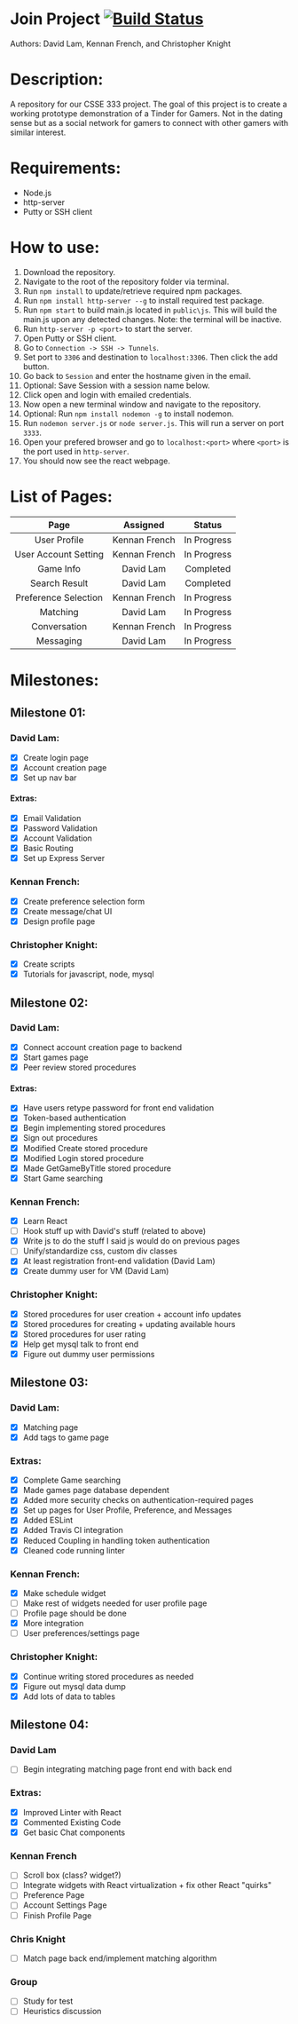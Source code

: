 # Join Project [![Build Status](https://travis-ci.org/lamdaV/joinProject.svg?branch=master)](https://travis-ci.org/lamdaV/joinProject)

Authors: David Lam, Kennan French, and Christopher Knight

# Description:
A repository for our CSSE 333 project. The goal of this project is to create a working prototype demonstration of a Tinder for Gamers. Not in the dating sense but as a social network for gamers to connect with other gamers with similar interest.

# Requirements:
  - Node.js
  - http-server
  - Putty or SSH client

# How to use:
1. Download the repository.
2. Navigate to the root of the repository folder via terminal.
3. Run `npm install` to update/retrieve required npm packages.
4. Run `npm install http-server --g` to install required test package.
5. Run `npm start` to build main.js located in `public\js`. This will build the main.js upon any detected changes. Note: the terminal will be inactive.
6. Run `http-server -p <port>` to start the server.
7. Open Putty or SSH client.
8. Go to `Connection -> SSH -> Tunnels`.
9. Set port to `3306` and destination to `localhost:3306`. Then click the add button.
10. Go back to `Session` and enter the hostname given in the email.
11. Optional: Save Session with a session name below.
12. Click open and login with emailed credentials.
13. Now open a new terminal window and navigate to the repository.
14. Optional: Run `npm install nodemon -g` to install nodemon.
15. Run `nodemon server.js` or `node server.js`. This will run a server on port `3333`.
16. Open your prefered browser and go to `localhost:<port>` where `<port>` is the port used in `http-server`.
17. You should now see the react webpage.

# List of Pages:
|         Page          |    Assigned   |    Status    |
|:---------------------:|:-------------:|:------------:|
| User Profile          | Kennan French | In Progress  |
| User Account Setting  | Kennan French | In Progress  |
| Game Info             | David Lam     | Completed    |
| Search Result         | David Lam     | Completed    |
| Preference Selection  | Kennan French | In Progress  |
| Matching              | David Lam     | In Progress  |
| Conversation          | Kennan French | In Progress  |
| Messaging             | David Lam     | In Progress  |

# Milestones:
## Milestone 01:
### David Lam:
- [x] Create login page
- [x] Account creation page
- [x] Set up nav bar

#### Extras:
- [x] Email Validation
- [x] Password Validation
- [x] Account Validation
- [x] Basic Routing
- [x] Set up Express Server

### Kennan French:
- [x] Create preference selection form
- [x] Create message/chat UI
- [x] Design profile page

### Christopher Knight:
- [x] Create scripts
- [x] Tutorials for javascript, node, mysql

## Milestone 02:
### David Lam:
  - [x] Connect account creation page to backend
  - [x] Start games page
  - [x] Peer review stored procedures

#### Extras:
  - [x] Have users retype password for front end validation
  - [x] Token-based authentication
  - [x] Begin implementing stored procedures
  - [x] Sign out procedures
  - [x] Modified Create stored procedure
  - [x] Modified Login stored procedure
  - [x] Made GetGameByTitle stored procedure
  - [x] Start Game searching

### Kennan French:
  - [x] Learn React
  - [ ] Hook stuff up with David's stuff (related to above)
  - [x] Write js to do the stuff I said js would do on previous pages
  - [ ] Unify/standardize css, custom div classes
  - [x] At least registration front-end validation (David Lam)
  - [x] Create dummy user for VM (David Lam)

### Christopher Knight:
  - [x] Stored procedures for user creation + account info updates
  - [x] Stored procedures for creating + updating available hours
  - [x] Stored procedures for user rating
  - [x] Help get mysql talk to front end
  - [x] Figure out dummy user permissions

## Milestone 03:
### David Lam:
  - [x] Matching page
  - [x] Add tags to game page

### Extras:
  - [x] Complete Game searching
  - [x] Made games page database dependent
  - [x] Added more security checks on authentication-required pages
  - [x] Set up pages for User Profile, Preference, and Messages
  - [x] Added ESLint
  - [x] Added Travis CI integration
  - [x] Reduced Coupling in handling token authentication
  - [x] Cleaned code running linter

### Kennan French:
  - [x] Make schedule widget
  - [ ] Make rest of widgets needed for user profile page
  - [ ] Profile page should be done
  - [x] More integration
  - [ ] User preferences/settings page

### Christopher Knight:
  - [x] Continue writing stored procedures as needed
  - [x] Figure out mysql data dump
  - [x] Add lots of data to tables

## Milestone 04:
### David Lam
  - [ ] Begin integrating matching page front end with back end

### Extras:
  - [x] Improved Linter with React
  - [x] Commented Existing Code
  - [x] Get basic Chat components

### Kennan French
  - [ ] Scroll box (class? widget?)
  - [ ] Integrate widgets with React virtualization + fix other React "quirks"
  - [ ] Preference Page
  - [ ] Account Settings Page
  - [ ] Finish Profile Page

### Chris Knight
  - [ ] Match page back end/implement matching algorithm

### Group
  - [ ] Study for test
  - [ ] Heuristics discussion
